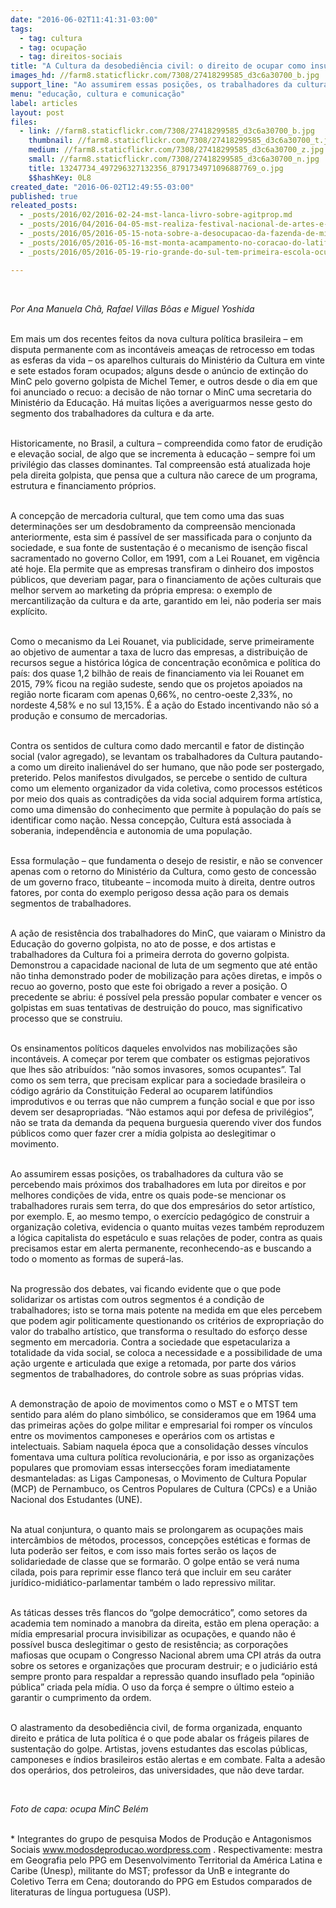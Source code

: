 ```yaml
---
date: "2016-06-02T11:41:31-03:00"
tags:
  - tag: cultura
  - tag: ocupação
  - tag: direitos-sociais
title: "A Cultura da desobediência civil: o direito de ocupar como insurgência contra o golpe"
images_hd: //farm8.staticflickr.com/7308/27418299585_d3c6a30700_b.jpg
support_line: "Ao assumirem essas posições, os trabalhadores da cultura vão se percebendo mais próximos dos trabalhadores em luta por direitos e por melhores condições de vida, entre os quais pode-se mencionar os trabalhadores rurais sem terra."
menu: "educação, cultura e comunicação"
label: articles
layout: post
files:
  - link: //farm8.staticflickr.com/7308/27418299585_d3c6a30700_b.jpg
    thumbnail: //farm8.staticflickr.com/7308/27418299585_d3c6a30700_t.jpg
    medium: //farm8.staticflickr.com/7308/27418299585_d3c6a30700_z.jpg
    small: //farm8.staticflickr.com/7308/27418299585_d3c6a30700_n.jpg
    title: 13247734_497296327132356_8791734971096887769_o.jpg
    $$hashKey: 0L8
created_date: "2016-06-02T12:49:55-03:00"
published: true
releated_posts:
  - _posts/2016/02/2016-02-24-mst-lanca-livro-sobre-agitprop.md
  - _posts/2016/04/2016-04-05-mst-realiza-festival-nacional-de-artes-e-cultura-da-reforma-agraria.md
  - _posts/2016/05/2016-05-15-nota-sobre-a-desocupacao-da-fazenda-de-michel-temer-em-duartina-sp.md
  - _posts/2016/05/2016-05-16-mst-monta-acampamento-no-coracao-do-latifundio-gaucho.md
  - _posts/2016/05/2016-05-19-rio-grande-do-sul-tem-primeira-escola-ocupada-em-area-de-assentamento.md

---
```

<p>&nbsp;</p>

<p><em>Por Ana Manuela Ch&atilde;, Rafael Villas B&ocirc;as e Miguel Yoshida</em></p>

<p><br />
Em mais um dos recentes feitos da nova cultura pol&iacute;tica brasileira &ndash; em disputa permanente com as incont&aacute;veis amea&ccedil;as de retrocesso em todas as esferas da vida &ndash; os aparelhos culturais do Minist&eacute;rio da Cultura em vinte e sete estados foram ocupados; alguns desde o an&uacute;ncio de extin&ccedil;&atilde;o do MinC pelo governo golpista de Michel Temer, e outros desde o dia em que foi anunciado o recuo: a decis&atilde;o de n&atilde;o tornar o MinC uma secretaria do Minist&eacute;rio da Educa&ccedil;&atilde;o. H&aacute; muitas li&ccedil;&otilde;es a averiguarmos nesse gesto do segmento dos trabalhadores da cultura e da arte.</p>

<p><br />
Historicamente, no Brasil, a cultura &ndash; compreendida como fator de erudi&ccedil;&atilde;o e eleva&ccedil;&atilde;o social, de algo que se incrementa &agrave; educa&ccedil;&atilde;o &ndash; sempre foi um privil&eacute;gio das classes dominantes. Tal compreens&atilde;o est&aacute; atualizada hoje pela direita golpista, que pensa que a cultura n&atilde;o carece de um programa, estrutura e financiamento pr&oacute;prios.</p>

<p><br />
A concep&ccedil;&atilde;o de mercadoria cultural, que tem como uma das suas determina&ccedil;&otilde;es ser um desdobramento da compreens&atilde;o mencionada anteriormente, esta sim &eacute; pass&iacute;vel de ser massificada para o conjunto da sociedade, e sua fonte de sustenta&ccedil;&atilde;o &eacute; o mecanismo de isen&ccedil;&atilde;o fiscal sacramentado no governo Collor, em 1991, com a Lei Rouanet, em vig&ecirc;ncia at&eacute; hoje. Ela permite que as empresas transfiram o dinheiro dos impostos p&uacute;blicos, que deveriam pagar, para o financiamento de a&ccedil;&otilde;es culturais que melhor servem ao marketing da pr&oacute;pria empresa: o exemplo de mercantiliza&ccedil;&atilde;o da cultura e da arte, garantido em lei, n&atilde;o poderia ser mais expl&iacute;cito.</p>

<p><br />
Como o mecanismo da Lei Rouanet, via publicidade, serve primeiramente ao objetivo de aumentar a taxa de lucro das empresas, a distribui&ccedil;&atilde;o de recursos segue a hist&oacute;rica l&oacute;gica de concentra&ccedil;&atilde;o econ&ocirc;mica e pol&iacute;tica do pa&iacute;s: dos quase 1,2 bilh&atilde;o de reais de financiamento via lei Rouanet em 2015, 79% ficou na regi&atilde;o sudeste, sendo que os projetos apoiados na regi&atilde;o norte ficaram com apenas 0,66%, no centro-oeste 2,33%, no nordeste 4,58% e no sul 13,15%. &Eacute; a a&ccedil;&atilde;o do Estado incentivando n&atilde;o s&oacute; a produ&ccedil;&atilde;o e consumo de mercadorias.</p>

<p><br />
Contra os sentidos de cultura como dado mercantil e fator de distin&ccedil;&atilde;o social (valor agregado), se levantam os trabalhadores da Cultura pautando-a como um direito inalien&aacute;vel do ser humano, que n&atilde;o pode ser postergado, preterido. Pelos manifestos divulgados, se percebe o sentido de cultura como um elemento organizador da vida coletiva, como processos est&eacute;ticos por meio dos quais as contradi&ccedil;&otilde;es da vida social adquirem forma art&iacute;stica, como uma dimens&atilde;o do conhecimento que permite &agrave; popula&ccedil;&atilde;o do pa&iacute;s se identificar como na&ccedil;&atilde;o. Nessa concep&ccedil;&atilde;o, Cultura est&aacute; associada &agrave; soberania, independ&ecirc;ncia e autonomia de uma popula&ccedil;&atilde;o.</p>

<p><br />
Essa formula&ccedil;&atilde;o &ndash; que fundamenta o desejo de resistir, e n&atilde;o se convencer apenas com o retorno do Minist&eacute;rio da Cultura, como gesto de concess&atilde;o de um governo fraco, titubeante &ndash; incomoda muito &agrave; direita, dentre outros fatores, por conta do exemplo perigoso dessa a&ccedil;&atilde;o para os demais segmentos de trabalhadores.</p>

<p><br />
A a&ccedil;&atilde;o de resist&ecirc;ncia dos trabalhadores do MinC, que vaiaram o Ministro da Educa&ccedil;&atilde;o do governo golpista, no ato de posse, e dos artistas e trabalhadores da Cultura foi a primeira derrota do governo golpista. Demonstrou a capacidade nacional de luta de um segmento que at&eacute; ent&atilde;o n&atilde;o tinha demonstrado poder de mobiliza&ccedil;&atilde;o para a&ccedil;&otilde;es diretas, e imp&ocirc;s o recuo ao governo, posto que este foi obrigado a rever a posi&ccedil;&atilde;o. O precedente se abriu: &eacute; poss&iacute;vel pela press&atilde;o popular combater e vencer os golpistas em suas tentativas de destrui&ccedil;&atilde;o do pouco, mas significativo processo que se construiu.</p>

<p><br />
Os ensinamentos pol&iacute;ticos daqueles envolvidos nas mobiliza&ccedil;&otilde;es s&atilde;o incont&aacute;veis. A come&ccedil;ar por terem que combater os estigmas pejorativos que lhes s&atilde;o atribu&iacute;dos: &ldquo;n&atilde;o somos invasores, somos ocupantes&rdquo;. Tal como os sem terra, que precisam explicar para a sociedade brasileira o c&oacute;digo agr&aacute;rio da Constitui&ccedil;&atilde;o Federal ao ocuparem latif&uacute;ndios improdutivos e ou terras que n&atilde;o cumprem a fun&ccedil;&atilde;o social e que por isso devem ser desapropriadas. &ldquo;N&atilde;o estamos aqui por defesa de privil&eacute;gios&rdquo;, n&atilde;o se trata da demanda da pequena burguesia querendo viver dos fundos p&uacute;blicos como quer fazer crer a m&iacute;dia golpista ao deslegitimar o movimento.</p>

<p><br />
Ao assumirem essas posi&ccedil;&otilde;es, os trabalhadores da cultura v&atilde;o se percebendo mais pr&oacute;ximos dos trabalhadores em luta por direitos e por melhores condi&ccedil;&otilde;es de vida, entre os quais pode-se mencionar os trabalhadores rurais sem terra, do que dos empres&aacute;rios do setor art&iacute;stico, por exemplo. E, ao mesmo tempo, o exerc&iacute;cio pedag&oacute;gico de construir a organiza&ccedil;&atilde;o coletiva, evidencia o quanto muitas vezes tamb&eacute;m reproduzem a l&oacute;gica capitalista do espet&aacute;culo e suas rela&ccedil;&otilde;es de poder, contra as quais precisamos estar em alerta permanente, reconhecendo-as e buscando a todo o momento as formas de super&aacute;-las.</p>

<p><br />
Na progress&atilde;o dos debates, vai ficando evidente que o que pode solidarizar os artistas com outros segmentos &eacute; a condi&ccedil;&atilde;o de trabalhadores; isto se torna mais potente na medida em que eles percebem que podem agir politicamente questionando os crit&eacute;rios de expropria&ccedil;&atilde;o do valor do trabalho art&iacute;stico, que transforma o resultado do esfor&ccedil;o desse segmento em mercadoria. Contra a sociedade que espetaculariza a totalidade da vida social, se coloca a necessidade e a possibilidade de uma a&ccedil;&atilde;o urgente e articulada que exige a retomada, por parte dos v&aacute;rios segmentos de trabalhadores, do controle sobre as suas pr&oacute;prias vidas.</p>

<p><br />
A demonstra&ccedil;&atilde;o de apoio de movimentos como o MST e o MTST tem sentido para al&eacute;m do plano simb&oacute;lico, se consideramos que em 1964 uma das primeiras a&ccedil;&otilde;es do golpe militar e empresarial foi romper os v&iacute;nculos entre os movimentos camponeses e oper&aacute;rios com os artistas e intelectuais. Sabiam naquela &eacute;poca que a consolida&ccedil;&atilde;o desses v&iacute;nculos fomentava uma cultura pol&iacute;tica revolucion&aacute;ria, e por isso as organiza&ccedil;&otilde;es populares que promoviam essas intersec&ccedil;&otilde;es foram imediatamente desmanteladas: as Ligas Camponesas, o Movimento de Cultura Popular (MCP) de Pernambuco, os Centros Populares de Cultura (CPCs) e a Uni&atilde;o Nacional dos Estudantes (UNE).</p>

<p><br />
Na atual conjuntura, o quanto mais se prolongarem as ocupa&ccedil;&otilde;es mais interc&acirc;mbios de m&eacute;todos, processos, concep&ccedil;&otilde;es est&eacute;ticas e formas de luta poder&atilde;o ser feitos, e com isso mais fortes ser&atilde;o os la&ccedil;os de solidariedade de classe que se formar&atilde;o. O golpe ent&atilde;o se ver&aacute; numa cilada, pois para reprimir esse flanco ter&aacute; que incluir em seu car&aacute;ter jur&iacute;dico-midi&aacute;tico-parlamentar tamb&eacute;m o lado repressivo militar.</p>

<p><br />
As t&aacute;ticas desses tr&ecirc;s flancos do &ldquo;golpe democr&aacute;tico&rdquo;, como setores da academia tem nominado a manobra da direita, est&atilde;o em plena opera&ccedil;&atilde;o: a m&iacute;dia empresarial procura invisibilizar as ocupa&ccedil;&otilde;es, e quando n&atilde;o &eacute; poss&iacute;vel busca deslegitimar o gesto de resist&ecirc;ncia; as corpora&ccedil;&otilde;es mafiosas que ocupam o Congresso Nacional abrem uma CPI atr&aacute;s da outra sobre os setores e organiza&ccedil;&otilde;es que procuram destruir; e o judici&aacute;rio est&aacute; sempre pronto para respaldar a repress&atilde;o quando insuflado pela &ldquo;opini&atilde;o p&uacute;blica&rdquo; criada pela m&iacute;dia. O uso da for&ccedil;a &eacute; sempre o &uacute;ltimo esteio a garantir o cumprimento da ordem.</p>

<p><br />
O alastramento da desobedi&ecirc;ncia civil, de forma organizada, enquanto direito e pr&aacute;tica de luta pol&iacute;tica &eacute; o que pode abalar os fr&aacute;geis pilares de sustenta&ccedil;&atilde;o do golpe. Artistas, jovens estudantes das escolas p&uacute;blicas, camponeses e &iacute;ndios brasileiros est&atilde;o alertas e em combate. Falta a ades&atilde;o dos oper&aacute;rios, dos petroleiros, das universidades, que n&atilde;o deve tardar.</p>

<p>&nbsp;</p>

<p><em>Foto de capa: ocupa MinC Bel&eacute;m</em></p>

<p><br />
* Integrantes do grupo de pesquisa Modos de Produ&ccedil;&atilde;o e Antagonismos Sociais <a href="http://www.modosdeproducao.wordpress.com">www.modosdeproducao.wordpress.com</a> . Respectivamente: mestra em Geografia pelo PPG em Desenvolvimento Territorial da Am&eacute;rica Latina e Caribe (Unesp), militante do MST; professor da UnB e integrante do Coletivo Terra em Cena; doutorando do PPG em Estudos comparados de literaturas de l&iacute;ngua portuguesa (USP).</p>
